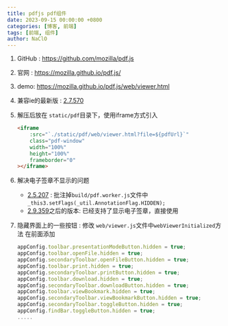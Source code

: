 ```yaml
---
title: pdfjs pdf组件
date: 2023-09-15 00:00:00 +0800
categories: [博客, 前端]
tags: [前端, 组件] 
author: NaClO
---
```


1. GitHub : https://github.com/mozilla/pdf.js

2. 官网 :  https://mozilla.github.io/pdf.js/

3. demo: https://mozilla.github.io/pdf.js/web/viewer.html

4. 兼容ie的最新版 :  [2.7.570](https://github.com/mozilla/pdf.js/releases/download/v2.7.570/pdfjs-2.7.570-es5-dist.zip) 

5. 解压后放在 `static/pdf`目录下，使用iframe方式引入

   ```html
   <iframe
       :src="`./static/pdf/web/viewer.html?file=${pdfUrl}`"
       class="pdf-window"
       width="100%"
       height="100%"
       frameborder="0"
   ></iframe>
   ```

6. 解决电子签章不显示的问题

   - [2.5.207](https://github.com/mozilla/pdf.js/releases/download/v2.5.207/pdfjs-2.5.207-dist.zip) : 批注掉`build/pdf.worker.js`文件中`_this3.setFlags(_util.AnnotationFlag.HIDDEN);`
   - [2.9.359](https://github.com/mozilla/pdf.js/releases/download/v2.9.359/pdfjs-2.9.359-dist.zip)之后的版本: 已经支持了显示电子签章，直接使用

7. 隐藏界面上的一些按钮 : 修改 `web/viewer.js`文件中`webViewerInitialized`方法 在前面添加

   ```javascript
   appConfig.toolbar.presentationModeButton.hidden = true;
   appConfig.toolbar.openFile.hidden = true;
   appConfig.secondaryToolbar.openFileButton.hidden = true;
   appConfig.toolbar.print.hidden = true;
   appConfig.secondaryToolbar.printButton.hidden = true;
   appConfig.toolbar.download.hidden = true;
   appConfig.secondaryToolbar.downloadButton.hidden = true;
   appConfig.toolbar.viewBookmark.hidden = true;
   appConfig.secondaryToolbar.viewBookmarkButton.hidden = true;
   appConfig.secondaryToolbar.toggleButton.hidden = true;
   appConfig.findBar.toggleButton.hidden = true;
   .....
   ```

   

